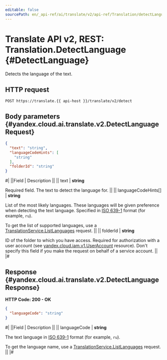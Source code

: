 ```yaml
---
editable: false
sourcePath: en/_api-ref/ai/translate/v2/api-ref/Translation/detectLanguage.md
---
```


# Translate API v2, REST: Translation.DetectLanguage {#DetectLanguage}

Detects the language of the text.

## HTTP request

```
POST https://translate.{{ api-host }}/translate/v2/detect
```

## Body parameters {#yandex.cloud.ai.translate.v2.DetectLanguageRequest}

```json
{
  "text": "string",
  "languageCodeHints": [
    "string"
  ],
  "folderId": "string"
}
```

#|
||Field | Description ||
|| text | **string**

Required field. The text to detect the language for. ||
|| languageCodeHints[] | **string**

List of the most likely languages. These languages will be given preference when detecting the text language.
Specified in [ISO 639-1](https://en.wikipedia.org/wiki/ISO_639-1) format (for example, `` ru ``).

To get the list of supported languages, use a [TranslationService.ListLanguages](/docs/translate/api-ref/Translation/listLanguages#ListLanguages) request. ||
|| folderId | **string**

ID of the folder to which you have access.
Required for authorization with a user account (see [yandex.cloud.iam.v1.UserAccount](/docs/iam/api-ref/Federation/listUserAccounts#yandex.cloud.iam.v1.UserAccount) resource).
Don't specify this field if you make the request on behalf of a service account. ||
|#

## Response {#yandex.cloud.ai.translate.v2.DetectLanguageResponse}

**HTTP Code: 200 - OK**

```json
{
  "languageCode": "string"
}
```

#|
||Field | Description ||
|| languageCode | **string**

The text language in [ISO 639-1](https://en.wikipedia.org/wiki/ISO_639-1) format (for example, `` ru ``).

To get the language name, use a [TranslationService.ListLanguages](/docs/translate/api-ref/Translation/listLanguages#ListLanguages) request. ||
|#